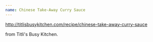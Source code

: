 ```yaml
---
name: Chinese Take-Away Curry Sauce
---
```

http://titlisbusykitchen.com/recipe/chinese-take-away-curry-sauce

from Titli's Busy Kitchen.
